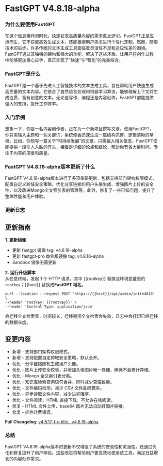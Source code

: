 # FastGPT V4.8.18-alpha
### 为什么要使用FastGPT

在这个信息爆炸的时代，快速获取高质量内容的需求愈发迫切。FastGPT正是应运而生，它不仅能高效生成文本，还能根据用户需求进行个性化定制。然而，随着技术的进步，许多传统的文本生成工具面临着灵活性不足和适应性差的困境。FastGPT通过其独特的架构和强大的功能，解决了这些矛盾，让用户在创作过程中能够更加得心应手，真正实现了“快速”与“智能”的完美结合。

### FastGPT是什么

FastGPT是一个基于先进人工智能技术的文本生成工具，旨在帮助用户快速生成高质量的文本内容。它结合了自然语言处理和机器学习算法，能够理解上下文并生成连贯、富有创意的文本。无论是写作、编程还是内容创作，FastGPT都能提供强大的支持，提升工作效率。

### 入门示例

想象一下，你是一名内容创作者，正在为一个新项目撰写文章。使用FastGPT，你只需输入主题和一些关键词，系统便会迅速生成一篇结构完整、逻辑清晰的草稿。比如，你想写一篇关于“可持续发展”的文章，只需输入相关信息，FastGPT便能提供一段引人入胜的开头，接着是详细的论点和结论，帮助你节省大量时间，专注于内容的深度和质量。

### FastGPT V4.8.18-alpha版本更新了什么

FastGPT V4.8.18-alpha版本进行了多项重要更新，包括支持部门架构权限模式、配置自定义跨域安全策略、优化分享链接的用户头像生成、增强图片上传的安全性、以及改进Mongo全文索引表的管理等。此外，修复了一些已知问题，提升了整体性能和用户体验。

### 更新日志

## 更新指南

**1. 更新镜像**
- 更新 fastgpt 镜像 tag: v4.8.18-alpha
- 更新 fastgpt-pro 商业版镜像 tag: v4.8.18-alpha
- Sandbox 镜像无需更新

**2. 运行升级脚本**  
从任意终端，发起 1 个 HTTP 请求。其中 {{rootkey}} 替换成环境变量里的 `rootkey`；{{host}} 替换成**FastGPT 域名**。

```
curl --location --request POST 'https://{{host}}/api/admin/initv4818' \
--header 'rootkey: {{rootkey}}' \
--header 'Content-Type: application/json'
```

会迁移全文检索表，时间较长，迁移期间全文检索会失效，日志中会打印已经迁移的数据长度。

## 变更内容
- 新增 - 支持部门架构权限模式。
- 新增 - 支持配置自定跨域安全策略，默认全开。
- 优化 - 分享链接随机生成用户头像。
- 优化 - 图片上传安全校验，并增加头像图片唯一存储，确保不会累计存储。
- 优化 - Mongo 全文索引表分离。
- 优化 - 知识库检索查询语句合并，同时减少查库数量。
- 优化 - 文件编码检测，减少 CSV 文件乱码概率。
- 优化 - 异步读取文件内容，减少进程阻塞。
- 优化 - 文件阅读，HTML 直接下载，不允许在线阅读。
- 修复 - HTML 文件上传，base64 图片无法自动转图片链接。
- 修复 - 插件计费错误。

**Full Changelog**: [v4.8.17-fix-title...v4.8.18-alpha](https://github.com/labring/FastGPT/compare/v4.8.17-fix-title...v4.8.18-alpha)

### 总结

FastGPT V4.8.18-alpha版本的更新不仅增强了系统的安全性和灵活性，还通过优化和修复提升了用户体验。这些改进将帮助用户更高效地使用该工具，满足日益增长的内容创作需求。